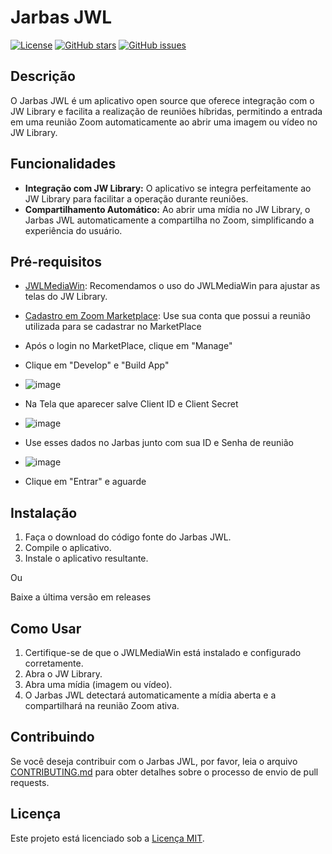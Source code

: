 # Jarbas JWL

[![License](https://img.shields.io/badge/license-MIT-blue.svg)](https://github.com/arthur-moebios/JarbasJWL/LICENSE)
[![GitHub stars](https://img.shields.io/github/stars/seu_usuario/seu_repositorio.svg)](https://github.com/arthur-moebios/JarbasJWL/stargazers)
[![GitHub issues](https://img.shields.io/github/issues/seu_usuario/seu_repositorio.svg)](https://github.com/arthur-moebios/JarbasJWL/issues)

## Descrição

O Jarbas JWL é um aplicativo open source que oferece integração com o JW Library e facilita a realização de reuniões híbridas, permitindo a entrada em uma reunião Zoom automaticamente ao abrir uma imagem ou vídeo no JW Library.

## Funcionalidades

- **Integração com JW Library:** O aplicativo se integra perfeitamente ao JW Library para facilitar a operação durante reuniões.
- **Compartilhamento Automático:** Ao abrir uma mídia no JW Library, o Jarbas JWL automaticamente a compartilha no Zoom, simplificando a experiência do usuário.

## Pré-requisitos

- [JWLMediaWin](https://github.com/AntonyCorbett/JwlMediaWin): Recomendamos o uso do JWLMediaWin para ajustar as telas do JW Library.
- [Cadastro em Zoom Marketplace](https://marketplace.zoom.us/): Use sua conta que possui a reunião utilizada para se cadastrar no MarketPlace

- Após o login no MarketPlace, clique em "Manage"
- Clique em "Develop" e "Build App"
- ![image](https://github.com/arthur-moebios/JarbasJWL/assets/19708484/5007cab3-bc79-4554-a0fd-f9c56fc1c291)

- Na Tela que aparecer salve Client ID e Client Secret
- ![image](https://github.com/arthur-moebios/JarbasJWL/assets/19708484/12055f1f-d03c-42a5-a149-9756dfb9a00a)

- Use esses dados no Jarbas junto com sua ID e Senha de reunião
- ![image](https://github.com/arthur-moebios/JarbasJWL/assets/19708484/ca6ef9c2-26de-499d-a2ad-651a27dc0513)

- Clique em "Entrar" e aguarde


## Instalação

1. Faça o download do código fonte do Jarbas JWL.
2. Compile o aplicativo.
3. Instale o aplicativo resultante.

Ou

Baixe a última versão em releases

## Como Usar

1. Certifique-se de que o JWLMediaWin está instalado e configurado corretamente.
2. Abra o JW Library.
3. Abra uma mídia (imagem ou vídeo).
4. O Jarbas JWL detectará automaticamente a mídia aberta e a compartilhará na reunião Zoom ativa.

## Contribuindo

Se você deseja contribuir com o Jarbas JWL, por favor, leia o arquivo [CONTRIBUTING.md](CONTRIBUTING.md) para obter detalhes sobre o processo de envio de pull requests.

## Licença

Este projeto está licenciado sob a [Licença MIT](LICENSE).
